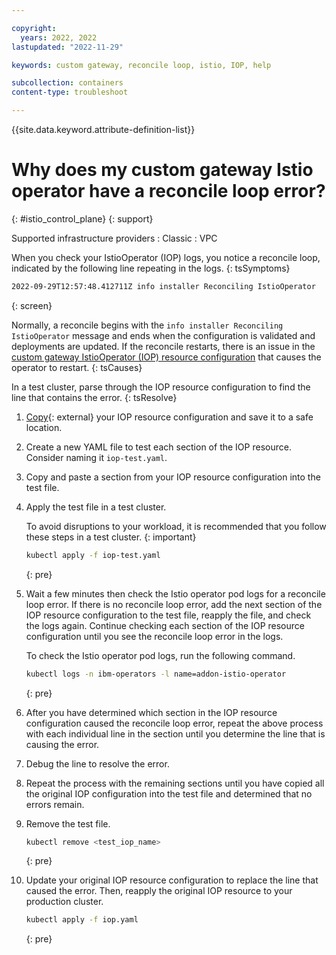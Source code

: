```yaml
---

copyright:
  years: 2022, 2022
lastupdated: "2022-11-29"

keywords: custom gateway, reconcile loop, istio, IOP, help

subcollection: containers
content-type: troubleshoot

---
```


{{site.data.keyword.attribute-definition-list}}


# Why does my custom gateway Istio operator have a reconcile loop error?
{: #istio_control_plane}
{: support}

Supported infrastructure providers
:   Classic
:   VPC


When you check your IstioOperator (IOP) logs, you notice a reconcile loop, indicated by the following line repeating in the logs.
{: tsSymptoms}

```sh
2022-09-29T12:57:48.412711Z info installer Reconciling IstioOperator
```
{: screen}

Normally, a reconcile begins with the `info installer Reconciling IstioOperator` message and ends when the configuration is validated and deployments are updated. If the reconcile restarts, there is an issue in the [custom gateway IstioOperator (IOP) resource configuration](/docs/containers?topic=containers-istio-custom-gateway#custom-ingress-gateway-public) that causes the operator to restart. 
{: tsCauses}

In a test cluster, parse through the IOP resource configuration to find the line that contains the error.
{: tsResolve}

1. [Copy](https://kubernetes.io/docs/reference/generated/kubectl/kubectl-commands#cp){: external} your IOP resource configuration and save it to a safe location.

2. Create a new YAML file to test each section of the IOP resource. Consider naming it `iop-test.yaml`. 

3. Copy and paste a section from your IOP resource configuration into the test file. 

4. Apply the test file in a test cluster.

    To avoid disruptions to your workload, it is recommended that you follow these steps in a test cluster.
    {: important}

    ```sh
    kubectl apply -f iop-test.yaml
    ```
    {: pre}

5. Wait a few minutes then check the Istio operator pod logs for a reconcile loop error. If there is no reconcile loop error, add the next section of the IOP resource configuration to the test file, reapply the file, and check the logs again. Continue checking each section of the IOP resource configuration until you see the reconcile loop error in the logs.

    To check the Istio operator pod logs, run the following command.

    ```sh
    kubectl logs -n ibm-operators -l name=addon-istio-operator
    ```
    {: pre}

6. After you have determined which section in the IOP resource configuration caused the reconcile loop error, repeat the above process with each individual line in the section until you determine the line that is causing the error. 

7. Debug the line to resolve the error. 

8. Repeat the process with the remaining sections until you have copied all the original IOP configuration into the test file and determined that no errors remain. 

9. Remove the test file.
    ```sh
    kubectl remove <test_iop_name>
    ```
    {: pre}

10. Update your original IOP resource configuration to replace the line that caused the error. Then, reapply the original IOP resource to your production cluster.
    ```sh
    kubectl apply -f iop.yaml
    ```
    {: pre}


